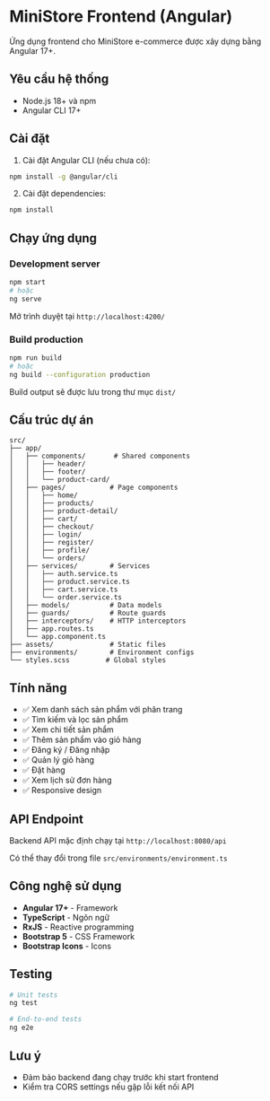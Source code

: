 # MiniStore Frontend (Angular)

Ứng dụng frontend cho MiniStore e-commerce được xây dựng bằng Angular 17+.

## Yêu cầu hệ thống

- Node.js 18+ và npm
- Angular CLI 17+

## Cài đặt

1. Cài đặt Angular CLI (nếu chưa có):
```bash
npm install -g @angular/cli
```

2. Cài đặt dependencies:
```bash
npm install
```

## Chạy ứng dụng

### Development server
```bash
npm start
# hoặc
ng serve
```

Mở trình duyệt tại `http://localhost:4200/`

### Build production
```bash
npm run build
# hoặc
ng build --configuration production
```

Build output sẽ được lưu trong thư mục `dist/`

## Cấu trúc dự án

```
src/
├── app/
│   ├── components/       # Shared components
│   │   ├── header/
│   │   ├── footer/
│   │   └── product-card/
│   ├── pages/           # Page components
│   │   ├── home/
│   │   ├── products/
│   │   ├── product-detail/
│   │   ├── cart/
│   │   ├── checkout/
│   │   ├── login/
│   │   ├── register/
│   │   ├── profile/
│   │   └── orders/
│   ├── services/        # Services
│   │   ├── auth.service.ts
│   │   ├── product.service.ts
│   │   ├── cart.service.ts
│   │   └── order.service.ts
│   ├── models/          # Data models
│   ├── guards/          # Route guards
│   ├── interceptors/    # HTTP interceptors
│   ├── app.routes.ts
│   └── app.component.ts
├── assets/              # Static files
├── environments/        # Environment configs
└── styles.scss         # Global styles
```

## Tính năng

- ✅ Xem danh sách sản phẩm với phân trang
- ✅ Tìm kiếm và lọc sản phẩm
- ✅ Xem chi tiết sản phẩm
- ✅ Thêm sản phẩm vào giỏ hàng
- ✅ Đăng ký / Đăng nhập
- ✅ Quản lý giỏ hàng
- ✅ Đặt hàng
- ✅ Xem lịch sử đơn hàng
- ✅ Responsive design

## API Endpoint

Backend API mặc định chạy tại `http://localhost:8080/api`

Có thể thay đổi trong file `src/environments/environment.ts`

## Công nghệ sử dụng

- **Angular 17+** - Framework
- **TypeScript** - Ngôn ngữ
- **RxJS** - Reactive programming
- **Bootstrap 5** - CSS Framework
- **Bootstrap Icons** - Icons

## Testing

```bash
# Unit tests
ng test

# End-to-end tests
ng e2e
```

## Lưu ý

- Đảm bảo backend đang chạy trước khi start frontend
- Kiểm tra CORS settings nếu gặp lỗi kết nối API

